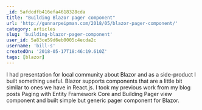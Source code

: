 ```yaml
---
_id: 5afdcdfb416efa4618328cda
title: "Building Blazor pager component"
url: 'http://gunnarpeipman.com/2018/05/blazor-pager-component/'
category: articles
slug: 'building-blazor-pager-component'
user_id: 5a83ce59d6eb0005c4ecda2c
username: 'bill-s'
createdOn: '2018-05-17T18:46:19.610Z'
tags: [blazor]
---
```


I had presentation for local community about Blazor and as a side-product I built something useful. Blazor supports components that are a little bit similar to ones we have in React.js. I took my previous work from my blog posts Paging with Entity Framework Core and Building Pager view component and built simple but generic pager component for Blazor.

